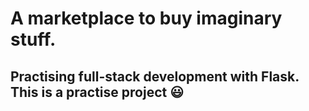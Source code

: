 # A marketplace to buy imaginary stuff.

## Practising full-stack development with Flask. This is a practise project 😃